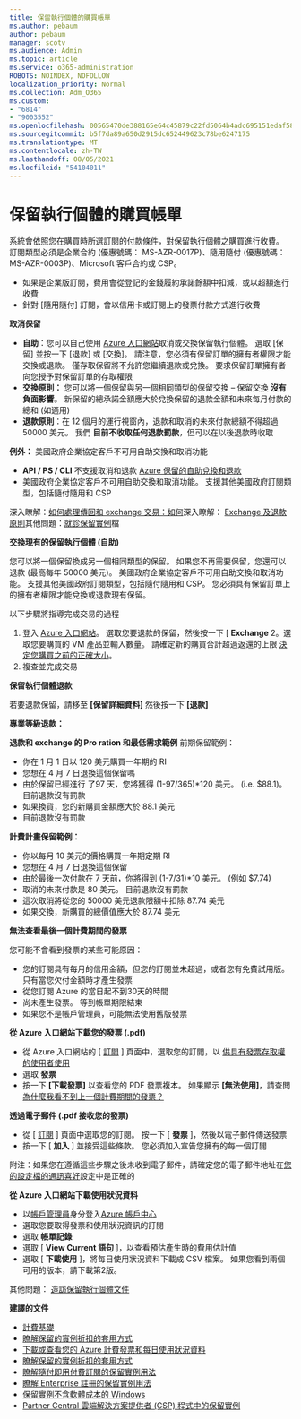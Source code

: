 ```yaml
---
title: 保留執行個體的購買帳單
ms.author: pebaum
author: pebaum
manager: scotv
ms.audience: Admin
ms.topic: article
ms.service: o365-administration
ROBOTS: NOINDEX, NOFOLLOW
localization_priority: Normal
ms.collection: Adm_O365
ms.custom:
- "6814"
- "9003552"
ms.openlocfilehash: 00565470de388165e64c45879c22fd5064b4adc695151edaf58878f38a481ff2
ms.sourcegitcommit: b5f7da89a650d2915dc652449623c78be6247175
ms.translationtype: MT
ms.contentlocale: zh-TW
ms.lasthandoff: 08/05/2021
ms.locfileid: "54104011"
---
```

# <a name="billing-for-reserved-instance-purchase"></a>保留執行個體的購買帳單

系統會依照您在購買時所選訂閱的付款條件，對保留執行個體之購買進行收費。 訂閱類型必須是企業合約 (優惠號碼： MS-AZR-0017P)、隨用隨付 (優惠號碼： MS-AZR-0003P)、Microsoft 客戶合約或 CSP。

- 如果是企業版訂閱，費用會從登記的金錢履約承諾餘額中扣減，或以超額進行收費
- 針對 [隨用隨付] 訂閱，會以信用卡或訂閱上的發票付款方式進行收費

**取消保留**

- **自助**：您可以自己使用 [Azure 入口網站](https://portal.azure.com/#blade/Microsoft_Azure_Reservations/ReservationsBrowseBlade)取消或交換保留執行個體。 選取 [保留] 並按一下 [退款] 或 [交換]。 請注意，您必須有保留訂單的擁有者權限才能交換或退款。 僅存取保留將不允許您繼續退款或兌換。 要求保留訂單擁有者向您授予對保留訂單的存取權限
- **交換原則：** 您可以將一個保留與另一個相同類型的保留交換 – 保留交換 **沒有負面影響**。 新保留的總承諾金額應大於兌換保留的退款金額和未來每月付款的總和 (如適用)
- **退款原則**：在 12 個月的運行視窗內，退款和取消的未來付款總額不得超過 50000 美元。 我們 **目前不收取任何退款罰款**，但可以在以後退款時收取

**例外：** 美國政府企業協定客戶不可用自助交換和取消功能

- **API / PS / CLI** 不支援取消和退款 [Azure 保留的自助兌換和退款](https://docs.microsoft.com/azure/cost-management-billing/reservations/exchange-and-refund-azure-reservations?WT.mc_id=Portal-Microsoft_Azure_Support)
- 美國政府企業協定客戶不可用自助交換和取消功能。 支援其他美國政府訂閱類型，包括隨付隨用和 CSP

深入瞭解：[如何處理傳回和 exchange 交易：如何](https://docs.microsoft.com/azure/billing/billing-azure-reservations-self-service-exchange-and-refund?WT.mc_id=Portal-Microsoft_Azure_Support#how-return-and-exchange-transactions-are-processed)深入瞭解： [Exchange 及退款原則](https://docs.microsoft.com/azure/billing/billing-azure-reservations-self-service-exchange-and-refund?WT.mc_id=Portal-Microsoft_Azure_Support#exchange-policies)其他問題：[就診保留實例](https://docs.microsoft.com/azure/billing/billing-save-compute-costs-reservations?WT.mc_id=Portal-Microsoft_Azure_Support)檔

**交換現有的保留執行個體 (自助)**

您可以將一個保留換成另一個相同類型的保留。 如果您不再需要保留，您還可以退款 (最高每年 50000 美元)。 美國政府企業協定客戶不可用自助交換和取消功能。 支援其他美國政府訂閱類型，包括隨付隨用和 CSP。 您必須具有保留訂單上的擁有者權限才能兌換或退款現有保留。

以下步驟將指導完成交易的過程

1. 登入 [Azure 入口網站](https://portal.azure.com/#blade/Microsoft_Azure_Reservations/ReservationsBrowseBlade)。 選取您要退款的保留，然後按一下 [ **Exchange** 2。選取您要購買的 VM 產品並輸入數量。 請確定新的購買合計超過返還的上限 [決定您購買之前的正確大小](https://docs.microsoft.com/azure/virtual-machines/windows/prepay-reserved-vm-instances?WT.mc_id=Portal-Microsoft_Azure_Support#determine-the-right-vm-size-before-you-buy)。
3. 複查並完成交易

**保留執行個體退款**

若要退款保留，請移至 **[保留詳細資料]** 然後按一下 **[退款]**

**專業等級退款：**

**退款和 exchange 的 Pro ration 和最低需求範例** 前期保留範例：

- 你在 1 月 1 日以 120 美元購買一年期的 RI
- 您想在 4 月 7 日退換這個保留嗎
- 由於保留已經進行 了97 天，您將獲得 (1-97/365)*120 美元。 (i.e. $88.1)。 目前退款沒有罰款
- 如果換貨，您的新購買金額應大於 88.1 美元
- 目前退款沒有罰款

**計費計畫保留範例：**

- 你以每月 10 美元的價格購買一年期定期 RI
- 您想在 4 月 7 日退換這個保留
- 由於最後一次付款在 7 天前，你將得到 (1-7/31)*10 美元。 (例如 $7.74)
- 取消的未來付款是 80 美元。 目前退款沒有罰款
- 這次取消將從您的 50000 美元退款限額中扣除 87.74 美元
- 如果交換，新購買的總價值應大於 87.74 美元

**無法查看最後一個計費期間的發票**

您可能不會看到發票的某些可能原因：

- 您的訂閱具有每月的信用金額，但您的訂閱並未超過，或者您有免費試用版。 只有當您欠付金額時才產生發票
- 從您訂閱 Azure 的當日起不到30天的時間
- 尚未產生發票。 等到帳單期限結束
- 如果您不是帳戶管理員，可能無法使用舊版發票

**從 Azure 入口網站下載您的發票 (.pdf)**

- 從 Azure 入口網站的 [ [訂閱](https://portal.azure.com/#blade/Microsoft_Azure_Billing/SubscriptionsBlade) ] 頁面中，選取您的訂閱，以 [供具有發票存取權的使用者使用](https://docs.microsoft.com/azure/billing/billing-manage-access?WT.mc_id=Portal-Microsoft_Azure_Support)
- 選取 **發票**
- 按一下 **[下載發票]** 以查看您的 PDF 發票複本。 如果顯示 **[無法使用]**，請查閲 [為什麼我看不到上一個計費期間的發票？](https://docs.microsoft.com/azure/billing/billing-download-azure-invoice-daily-usage-date?WT.mc_id=Portal-Microsoft_Azure_Support#noinvoice)

**透過電子郵件 (.pdf 接收您的發票)**

- 從 [ [訂閱](https://portal.azure.com/#blade/Microsoft_Azure_Billing/SubscriptionsBlade) ] 頁面中選取您的訂閱。 按一下 [ **發票** ]，然後以電子郵件傳送發票
- 按一下 [ **加入** ] 並接受這些條款。 您必須加入宣告您擁有的每一個訂閱

附注：如果您在遵循這些步驟之後未收到電子郵件，請確定您的電子郵件地址在[您的設定檔的通訊喜好](https://account.windowsazure.com/profile)設定中是正確的

**從 Azure 入口網站下載使用狀況資料**

- 以[帳戶管理員](https://docs.microsoft.com/azure/billing/billing-subscription-transfer?WT.mc_id=Portal-Microsoft_Azure_Support#whoisaa)身分登入[Azure 帳戶中心](https://account.windowsazure.com/Subscriptions)
- 選取您要取得發票和使用狀況資訊的訂閱
- 選取 **帳單記錄**
- 選取 [ **View Current 語句** ]，以查看預估產生時的費用估計值
- 選取 [ **下載使用** ]，將每日使用狀況資料下載成 CSV 檔案。 如果您看到兩個可用的版本，請下載第2版。

其他問題： [造訪保留執行個體文件](https://docs.microsoft.com/azure/billing/billing-save-compute-costs-reservations?WT.mc_id=Portal-Microsoft_Azure_Support)

**建譯的文件**

- [計費基礎](https://docs.microsoft.com/partner-center/billing-basics/?WT.mc_id=Portal-Microsoft_Azure_Support)
- [瞭解保留的實例折扣的套用方式](https://docs.microsoft.com/azure/billing/billing-understand-vm-reservation-charges/?WT.mc_id=Portal-Microsoft_Azure_Support)
- [下載或查看您的 Azure 計費發票和每日使用狀況資料](https://docs.microsoft.com/azure/billing/billing-download-azure-invoice-daily-usage-date?WT.mc_id=Portal-Microsoft_Azure_Support)
- [瞭解保留的實例折扣的套用方式](https://docs.microsoft.com/azure/billing/billing-understand-vm-reservation-charges/?WT.mc_id=Portal-Microsoft_Azure_Support)
- [瞭解隨付即用付費訂閱的保留實例用法](https://docs.microsoft.com/azure/billing/billing-understand-reserved-instance-usage/?WT.mc_id=Portal-Microsoft_Azure_Support)
- [瞭解 Enterprise 註冊的保留實例用法](https://docs.microsoft.com/azure/billing/billing-understand-reserved-instance-usage-ea/?WT.mc_id=Portal-Microsoft_Azure_Support)
- [保留實例不含軟體成本的 Windows](https://docs.microsoft.com/azure/billing/billing-reserved-instance-windows-software-costs/?WT.mc_id=Portal-Microsoft_Azure_Support)
- [Partner Central 雲端解決方案提供者 (CSP) 程式中的保留實例](https://docs.microsoft.com/partner-center/azure-reservations/?WT.mc_id=Portal-Microsoft_Azure_Support)